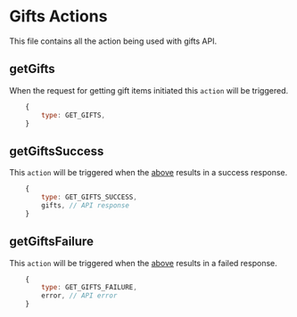 # Gifts Actions

This file contains all the action being used with gifts API.

## getGifts

When the request for getting gift items initiated this `action` will be triggered.

```javascript
    {
        type: GET_GIFTS,
    }
```

## getGiftsSuccess

This `action` will be triggered when the [above](#get-gifts-success "getGifts Action") results in a success response.

```javascript
    {
        type: GET_GIFTS_SUCCESS,
        gifts, // API response
    }
```

## getGiftsFailure

This `action` will be triggered when the [above](#get-gifts-success "getGifts Action") results in a failed response.

```javascript
    {
        type: GET_GIFTS_FAILURE,
        error, // API error
    }
```
